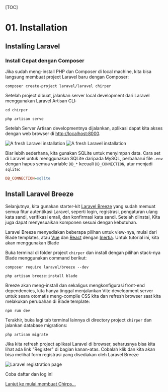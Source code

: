 [TOC]

# <b>01.</b> Installation

## Installing Laravel

### Install Cepat dengan Composer

Jika sudah meng-install PHP dan Composer di local machine, kita bisa langsung membuat project Laravel baru dengan
Composer:

```shell
composer create-project laravel/laravel chirper
```

Setelah project dibuat, jalankan server local development dari Laravel menggunakan Laravel Artisan CLI:

```none
cd chirper

php artisan serve
```

Setelah Server Artisan developmentnya dijalankan, aplikasi dapat kita akses dengan web browser di
[http://localhost:8000](http://localhost:8000).

<img src="/img/screenshots/fresh.png" alt="A fresh Laravel installation" class="border rounded-lg shadow-lg dark:hidden" />
<img src="/img/screenshots/fresh-dark.png" alt="A fresh Laravel installation" class="hidden border-gray-700 rounded-lg shadow-lg dark:block" />

Biar lebih sederhana, kita gunakan SQLite untuk menyimpan data. Cara set di Laravel untuk menggunakan SQLite daripada MySQL, perbaharui file `.env` dengan hapus semua variable `DB_*` kecuali `DB_CONNECTION`, atur menjadi `sqlite`:

```ini
DB_CONNECTION=sqlite
```

## Install Laravel Breeze

Selanjutnya, kita gunakan starter-kit [Laravel Breeze](https://laravel.com/docs/starter-kits#laravel-breeze) yang sudah memuat semua fitur autentikasi Laravel, seperti login, registrasi, pengaturan ulang kata sandi, verifikasi email, dan konfirmasi kata sandi. Setelah diinstal, Kita juga dapat menyesuaikan komponen sesuai dengan kebutuhan.

Laravel Breeze menyediakan beberapa pilihan untuk view-nya, mulai dari Blade templates, atau [Vue](https://vuejs.org/) dan [React](https://reactjs.org/) dengan [Inertia](https://inertiajs.com/). Untuk tutorial ini, kita akan menggunakan Blade

Buka terminal di folder project `chirper` dan install dengan pilihan stack-nya Blade menggunakan command berikut:

```shell
composer require laravel/breeze --dev

php artisan breeze:install blade
```

Breeze akan meng-install dan sekaligus mengkonfigurasi front-end dependencies, kita hanya tinggal menjalankan Vite development server untuk seara otomatis meng-compile CSS kita dan refresh browser saat kita melakukan perubahan di Blade template:

```shell
npm run dev
```

Terakhir, buka lagi tab terminal lainnya di directory project `chirper` dan jalankan database migrations:

```shell
php artisan migrate
```

Jika kita refresh project aplikasi Laravel di browser, seharusnya bisa kita lihat ada link "Register" di bagian kanan-atas. Cobalah klik dan kita akan bisa melihat form registrasi yang disediakan oleh Laravel Breeze

<img src="/img/screenshots/register.png" alt="Laravel registration page" class="border rounded-lg shadow-lg dark:border-none" />

Coba daftar dan log in!

[Lanjut ke mulai membuat Chirps...](/chirper/creating-chirps)
